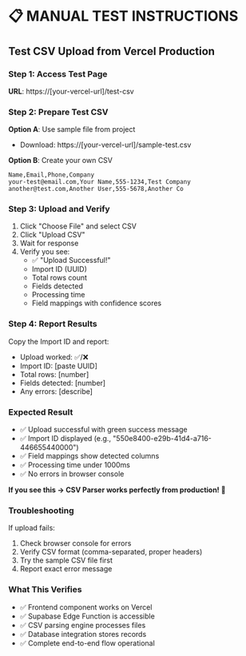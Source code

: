 # 📋 MANUAL TEST INSTRUCTIONS
## Test CSV Upload from Vercel Production

### Step 1: Access Test Page
**URL**: https://[your-vercel-url]/test-csv

### Step 2: Prepare Test CSV
**Option A**: Use sample file from project
- Download: https://[your-vercel-url]/sample-test.csv

**Option B**: Create your own CSV
```csv
Name,Email,Phone,Company
your-test@email.com,Your Name,555-1234,Test Company
another@test.com,Another User,555-5678,Another Co
```

### Step 3: Upload and Verify
1. Click "Choose File" and select CSV
2. Click "Upload CSV" 
3. Wait for response
4. Verify you see:
   - ✅ "Upload Successful!"
   - Import ID (UUID)
   - Total rows count
   - Fields detected
   - Processing time
   - Field mappings with confidence scores

### Step 4: Report Results
Copy the Import ID and report:
- Upload worked: ✅/❌
- Import ID: [paste UUID]  
- Total rows: [number]
- Fields detected: [number]
- Any errors: [describe]

### Expected Result
- ✅ Upload successful with green success message
- ✅ Import ID displayed (e.g., "550e8400-e29b-41d4-a716-446655440000")
- ✅ Field mappings show detected columns
- ✅ Processing time under 1000ms
- ✅ No errors in browser console

**If you see this → CSV Parser works perfectly from production! 🎉**

### Troubleshooting
If upload fails:
1. Check browser console for errors
2. Verify CSV format (comma-separated, proper headers)
3. Try the sample CSV file first
4. Report exact error message

### What This Verifies
- ✅ Frontend component works on Vercel
- ✅ Supabase Edge Function is accessible
- ✅ CSV parsing engine processes files
- ✅ Database integration stores records
- ✅ Complete end-to-end flow operational